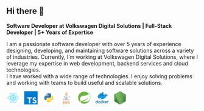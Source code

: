 ## Hi there 👋

__Software Developer at Volkswagen Digital Solutions | Full-Stack Developer | 5+ Years of Expertise__

I am a passionate software developer with over 5 years of experience designing, developing, and maintaining software solutions across a variety of industries. Currently, I’m working at Volkswagen Digital Solutions, where I leverage my expertise in web development, backend services and cloud technologies. <br />
I have worked with a wide range of technologies. I enjoy solving problems and working with teams to build useful and scalable solutions.

<p> 
  <img src="https://raw.githubusercontent.com/github/explore/80688e429a7d4ef2fca1e82350fe8e3517d3494d/topics/react/react.png" height="35px" alt="react" />
&nbsp;
 <img src="https://raw.githubusercontent.com/github/explore/80688e429a7d4ef2fca1e82350fe8e3517d3494d/topics/typescript/typescript.png" height="35px" alt="typescript" />
&nbsp;
<img src="https://raw.githubusercontent.com/github/explore/80688e429a7d4ef2fca1e82350fe8e3517d3494d/topics/python/python.png" height="35px" alt="python" />
&nbsp;  
<img src="https://raw.githubusercontent.com/github/explore/5b3600551e122a3277c2c5368af2ad5725ffa9a1/topics/java/java.png" height="35px" alt="java" />
&nbsp;
<img src="https://raw.githubusercontent.com/github/explore/8ab0be27a8c97992e4930e630e2d68ba8d819183/topics/spring/spring.png" height="35px" alt="spring boot" />  
 &nbsp; 
<img src="https://raw.githubusercontent.com/github/explore/80688e429a7d4ef2fca1e82350fe8e3517d3494d/topics/docker/docker.png" height="35px" alt="docker" /> 
&nbsp;
<img src="https://raw.githubusercontent.com/github/explore/80688e429a7d4ef2fca1e82350fe8e3517d3494d/topics/nodejs/nodejs.png" height="35px" alt="nodejs" /> 
&nbsp;
</p>

<!--
**TiagoAmaral53/TiagoAmaral53** is a ✨ _special_ ✨ repository because its `README.md` (this file) appears on your GitHub profile.

Here are some ideas to get you started:

- 🔭 I’m currently working on ...
- 🌱 I’m currently learning ...
- 👯 I’m looking to collaborate on ...
- 🤔 I’m looking for help with ...
- 💬 Ask me about ...
- 📫 How to reach me: ...
- 😄 Pronouns: ...
- ⚡ Fun fact: ...
-->
